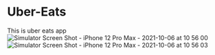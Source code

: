 # Uber-Eats
This is uber eats app
![Simulator Screen Shot - iPhone 12 Pro Max - 2021-10-06 at 10 56 00](https://user-images.githubusercontent.com/38469892/136162859-99a064d1-cc32-4e96-b804-2809b2e1d21d.png)
![Simulator Screen Shot - iPhone 12 Pro Max - 2021-10-06 at 10 56 03](https://user-images.githubusercontent.com/38469892/136162887-08d6c953-2f68-4eb0-be3c-41a8126935c5.png)
